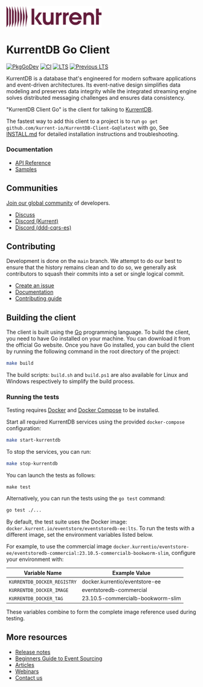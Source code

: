 <a href="https://kurrent.io">
  <picture>
    <source media="(prefers-color-scheme: dark)" srcset="KurrentLogo-White.png">
    <source media="(prefers-color-scheme: light)" srcset="KurrentLogo-Black.png">
    <img alt="Kurrent" src="KurrentLogo-Plum.png" height="50%" width="50%">
  </picture>
</a>

# KurrentDB Go Client

[![PkgGoDev](https://pkg.go.dev/badge/github.com/kurrent-io/KurrentDB-Client-Go)](https://pkg.go.dev/github.com/kurrent-io/KurrentDB-Client-Go)
[![CI](https://github.com/kurrent-io/KurrentDB-Client-Go/actions/workflows/ci.yml/badge.svg)](https://github.com/kurrent-io/KurrentDB-Client-Go/actions/workflows/ci.yml)
[![LTS](https://github.com/kurrent-io/KurrentDB-Client-Go/actions/workflows/lts.yml/badge.svg)](https://github.com/kurrent-io/KurrentDB-Client-Go/actions/workflows/lts.yml)
[![Previous LTS](https://github.com/kurrent-io/KurrentDB-Client-Go/actions/workflows/previous-lts.yml/badge.svg)](https://github.com/kurrent-io/KurrentDB-Client-Go/actions/workflows/previous-lts.yml)

KurrentDB is a database that's engineered for modern software applications and event-driven architectures. Its
event-native design simplifies data modeling and preserves data integrity while the integrated streaming engine solves
distributed messaging challenges and ensures data consistency.

"KurrentDB Client Go" is the client for talking to [KurrentDB](https://kurrent.io/).

The fastest way to add this client to a project is to run `go get github.com/kurrent-io/KurrentDB-Client-Go@latest` with
go, See [INSTALL.md](/INSTALL.md) for detailed installation instructions and troubleshooting.

### Documentation

* [API Reference](https://pkg.go.dev/github.com/kurrent-io/KurrentDB-Client-Go/kurrentdb)
* [Samples](https://github.com/kurrent-io/KurrentDB-Client-Go/tree/main/samples)

## Communities

[Join our global community](https://www.kurrent.io/community) of developers.

- [Discuss](https://discuss.kurrent.io/)
- [Discord (Kurrent)](https://discord.gg/Phn9pmCw3t)
- [Discord (ddd-cqrs-es)](https://discord.com/invite/sEZGSHNNbH)

## Contributing

Development is done on the `main` branch.
We attempt to do our best to ensure that the history remains clean and to do so, we generally ask contributors to squash
their commits into a set or single logical commit.

- [Create an issue](https://github.com/kurrent-io/KurrentDB-Client-Go/issues)
- [Documentation](https://docs.kurrent.io/)
- [Contributing guide](https://github.com/kurrent-io/KurrentDB-Client-Go/blob/main/CONTRIBUTING.md)

## Building the client

The client is built using the [Go](https://golang.org/) programming language. To build the client, you need to have Go
installed on your machine. You can download it from the official Go website.
Once you have Go installed, you can build the client by running the following command in the root directory of the
project:

```bash
make build
```

The build scripts: `build.sh` and `build.ps1` are also available for Linux and Windows respectively to simplify the
build process.

### Running the tests

Testing requires [Docker](https://www.docker.com/) and [Docker Compose](https://www.docker.com/) to be installed.

Start all required KurrentDB services using the provided `docker-compose` configuration:

```bash
make start-kurrentdb
```

To stop the services, you can run:

```bash
make stop-kurrentdb
```

You can launch the tests as follows:

```
make test
```

Alternatively, you can run the tests using the `go test` command:

```bash
go test ./...
```

By default, the test suite uses the Docker image: `docker.kurrent.io/eventstore/eventstoredb-ee:lts`. To run the tests
with a different image, set the environment variables listed below.

For example, to use the commercial image
`docker.kurrentio/eventstore-ee/eventstoredb-commercial:23.10.5-commercialb-bookworm-slim`, configure your environment
with:

| Variable Name               | Example Value                     |
|-----------------------------|-----------------------------------|
| `KURRENTDB_DOCKER_REGISTRY` | docker.kurrentio/eventstore-ee    |
| `KURRENTDB_DOCKER_IMAGE`    | eventstoredb-commercial           |
| `KURRENTDB_DOCKER_TAG`      | 23.10.5-commercialb-bookworm-slim |

These variables combine to form the complete image reference used during testing.

## More resources

- [Release notes](https://kurrent.io/blog/release-notes)
- [Beginners Guide to Event Sourcing](https://kurrent.io/event-sourcing)
- [Articles](https://kurrent.io/blog)
- [Webinars](https://kurrent.io/webinars)
- [Contact us](https://kurrent.io/contact)
